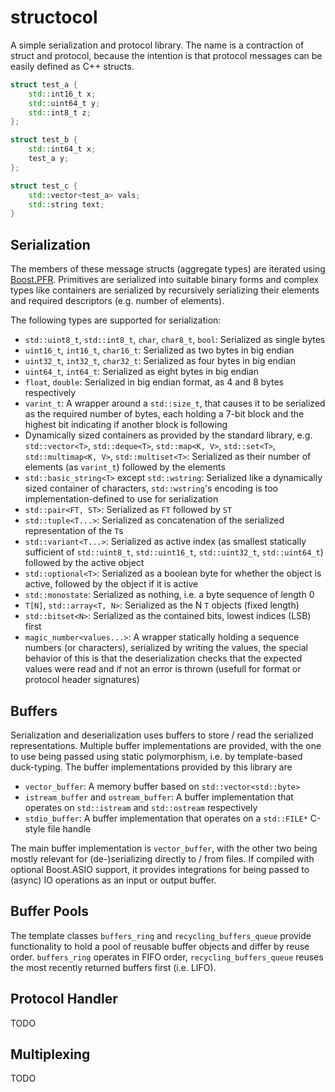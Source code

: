 # structocol

A simple serialization and protocol library.
The name is a contraction of struct and protocol, because the intention is that protocol messages can be easily defined as C++ structs.
```C++
struct test_a {
	std::int16_t x;
	std::uint64_t y;
	std::int8_t z;
};

struct test_b {
	std::int64_t x;
	test_a y;
};

struct test_c {
	std::vector<test_a> vals;
	std::string text;
}
```

## Serialization
The members of these message structs (aggregate types) are iterated using [Boost.PFR](https://www.boost.org/libs/pfr).
Primitives are serialized into suitable binary forms and complex types like containers are serialized by recursively serializing their elements and required descriptors (e.g. number of elements).

The following types are supported for serialization:
- `std::uint8_t`, `std::int8_t`, `char`, `char8_t`, `bool`: Serialized as single bytes
- `uint16_t`, `int16_t`, `char16_t`: Serialized as two bytes in big endian
- `uint32_t`, `int32_t`, `char32_t`: Serialized as four bytes in big endian
- `uint64_t`, `int64_t`: Serialized as eight bytes in big endian
- `float`, `double`: Serialized in big endian format, as 4 and 8 bytes respectively
- `varint_t`: A wrapper around a `std::size_t`, that causes it to be serialized as the required number of bytes, each holding a 7-bit block and the highest bit indicating if another block is following
- Dynamically sized containers as provided by the standard library, e.g. `std::vector<T>`, `std::deque<T>`, `std::map<K, V>`, `std::set<T>`, `std::multimap<K, V>`, `std::multiset<T>`:
	Serialized as their number of elements (as `varint_t`) followed by the elements
- `std::basic_string<T>` except `std::wstring`: Serialized like a dynamically sized container of characters, `std::wstring`'s encoding is too implementation-defined to use for serialization
- `std::pair<FT, ST>`: Serialized as `FT` followed by `ST`
- `std::tuple<T...>`: Serialized as concatenation of the serialized representation of the `T`s
- `std::variant<T...>`: Serialized as active index (as smallest statically sufficient of `std::uint8_t`, `std::uint16_t`, `std::uint32_t`, `std::uint64_t`) followed by the active object
- `std::optional<T>`: Serialized as a boolean byte for whether the object is active, followed by the object if it is active
- `std::monostate`: Serialized as nothing, i.e. a byte sequence of length 0
- `T[N]`, `std::array<T, N>`: Serialized as the N `T` objects (fixed length)
- `std::bitset<N>`: Serialized as the contained bits, lowest indices (LSB) first
- `magic_number<values...>`: A wrapper statically holding a sequence numbers (or characters), serialized by writing the values,
	the special behavior of this is that the deserialization checks that the expected values were read and if not an error is thrown
	(usefull for format or protocol header signatures)

## Buffers

Serialization and deserialization uses buffers to store / read the serialized representations.
Multiple buffer implementations are provided, with the one to use being passed using static polymorphism, i.e. by template-based duck-typing.
The buffer implementations provided by this library are
- `vector_buffer`: A memory buffer based on `std::vector<std::byte>`
- `istream_buffer` and `ostream_buffer`: A buffer implementation that operates on `std::istream` and `std::ostream` respectively
- `stdio_buffer`: A buffer implementation that operates on a `std::FILE*` C-style file handle

The main buffer implementation is `vector_buffer`, with the other two being mostly relevant for (de-)serializing directly to / from files.
If compiled with optional Boost.ASIO support, it provides integrations for being passed to (async) IO operations as an input or output buffer.

## Buffer Pools
The template classes `buffers_ring` and `recycling_buffers_queue` provide functionality to hold a pool of reusable buffer objects and differ by reuse order.
`buffers_ring` operates in FIFO order, `recycling_buffers_queue` reuses the most recently returned buffers first (i.e. LIFO).

## Protocol Handler
TODO

## Multiplexing
TODO
